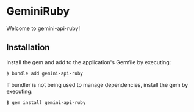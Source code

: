 # GeminiRuby

Welcome to gemini-api-ruby!

## Installation

Install the gem and add to the application's Gemfile by executing:

    $ bundle add gemini-api-ruby

If bundler is not being used to manage dependencies, install the gem by executing:

    $ gem install gemini-api-ruby
